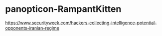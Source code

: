 # panopticon-RampantKitten

https://www.securityweek.com/hackers-collecting-intelligence-potential-opponents-iranian-regime
